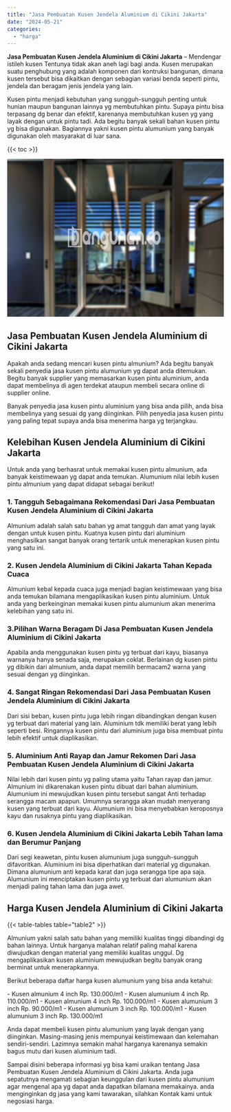 ```yaml
---
title: "Jasa Pembuatan Kusen Jendela Aluminium di Cikini Jakarta"
date: "2024-05-21"
categories: 
  - "harga"
---
```


**Jasa Pembuatan Kusen Jendela Aluminium di Cikini Jakarta** – Mendengar istileh kusen Tentunya tidak akan aneh lagi bagi anda. Kusen merupakan suatu penghubung yang adalah komponen dari kontruksi bangunan, dimana kusen tersebut bisa dikaitkan dengan sebagian variasi benda seperti pintu, jendela dan beragam jenis jendela yang lain.

Kusen pintu menjadi kebutuhan yang sungguh-sungguh penting untuk hunian maupun bangunan lainnya yg membutuhkan pintu. Supaya pintu bisa terpasang dg benar dan efektif, karenanya membutuhkan kusen yg yang layak dengan untuk pintu tadi. Ada begitu banyak sekali bahan kusen pintu yg bisa digunakan. Bagiannya yakni kusen pintu alumunium yang banyak digunakan oleh masyarakat di luar sana.

{{< toc >}}

![Jasa Pembuatan Kusen Jendela Aluminium di Cikini Jakarta](/images/harga-kusen-jendela-alumunium-12.png)

## Jasa Pembuatan Kusen Jendela Aluminium di Cikini Jakarta

Apakah anda sedang mencari kusen pintu almunium? Ada begitu banyak sekali penyedia jasa kusen pintu alumunium yg dapat anda ditemukan. Begitu banyak supplier yang memasarkan kusen pintu aluminium, anda dapat membelinya di agen terdekat ataupun membeli secara online di supplier online.

Banyak penyedia jasa kusen pintu aluminium yang bisa anda pilih, anda bisa membelinya yang sesuai dg yang diinginkan. Pilih penyedia jasa kusen pintu yang paling tepat supaya anda bisa menerima harga yg terjangkau.

## Kelebihan Kusen Jendela Aluminium di Cikini Jakarta

Untuk anda yang berhasrat untuk memakai kusen pintu almunium, ada banyak keistimewaan yg dapat anda temukan. Alumunium nilai lebih kusen pintu almunium yang dapat didapat sebagai berikut!

### 1\. Tangguh Sebagaimana Rekomendasi Dari Jasa Pembuatan Kusen Jendela Aluminium di Cikini Jakarta

Almunium adalah salah satu bahan yg amat tangguh dan amat yang layak dengan untuk kusen pintu. Kuatnya kusen pintu dari aluminium menghasilkan sangat banyak orang tertarik untuk menerapkan kusen pintu yang satu ini.

### 2\. Kusen Jendela Aluminium di Cikini Jakarta Tahan Kepada Cuaca

Almunium kebal kepada cuaca juga menjadi bagian keistimewaan yang bisa anda temukan bilamana mengaplikasikan kusen pintu aluminium. Untuk anda yang berkeinginan memakai kusen pintu alumunium akan menerima kelebihan yang satu ini.

### 3.Pilihan Warna Beragam Di Jasa Pembuatan Kusen Jendela Aluminium di Cikini Jakarta

Apabila anda menggunakan kusen pintu yg terbuat dari kayu, biasanya warnanya hanya senada saja, merupakan coklat. Berlainan dg kusen pintu yg dibikin dari almunium, anda dapat memilih bermacam2 warna yang sesuai dengan yg diinginkan.

### 4\. Sangat Ringan Rekomendasi Dari Jasa Pembuatan Kusen Jendela Aluminium di Cikini Jakarta

Dari sisi beban, kusen pintu juga lebih ringan dibandingkan dengan kusen yg terbuat dari material yang lain. Aluminium tdk memiliki berat yang lebih seperti besi. Ringannya kusen pintu dari aluminium juga bisa membuat pintu lebih efektif untuk diaplikasikan.

### 5\. Aluminium Anti Rayap dan Jamur Rekomen Dari Jasa Pembuatan Kusen Jendela Aluminium di Cikini Jakarta

Nilai lebih dari kusen pintu yg paling utama yaitu Tahan rayap dan jamur. Almunium ini dikarenakan kusen pintu dibuat dari bahan aluminium. Alumunium ini mewujudkan kusen pintu tersebut sangat Anti terhadap serangga macam apapun. Umumnya serangga akan mudah menyerang kusen yang terbuat dari kayu. Alumunium ini bisa menyebabkan keroposnya kayu dan rusaknya pintu yang diaplikasikan.

### 6\. Kusen Jendela Aluminium di Cikini Jakarta Lebih Tahan lama dan Berumur Panjang

Dari segi keawetan, pintu kusen alumunium juga sungguh-sungguh difavoritkan. Aluminium ini bisa diperhatikan dari material yg digunakan. Dimana alumunium anti kepada karat dan juga serangga tipe apa saja. Alumunium ini menciptakan kusen pintu yg terbuat dari alumunium akan menjadi paling tahan lama dan juga awet.

## Harga Kusen Jendela Aluminium di Cikini Jakarta

{{< table-tables table="table2" >}}

Almunium yakni salah satu bahan yang memiliki kualitas tinggi dibandingi dg bahan lainnya. Untuk harganya malahan relatif paling mahal karena diwujudkan dengan material yang memiliki kualitas unggul. Dg mengaplikasikan kusen aluminium mewujudkan begitu banyak orang berminat untuk menerapkannya.

Berikut beberapa daftar harga kusen alumunium yang bisa anda ketahui:

\- Kusen almunium 4 inch Rp. 130.000/m1 - Kusen alumunium 4 inch Rp. 110.000/m1 - Kusen almunium 4 inch Rp. 100.000/m1 - Kusen alumunium 3 inch Rp. 90.000/m1 - Kusen alumunium 3 inch Rp. 100.000/m1 - Kusen alumunium 3 inch Rp. 130.000/m1

Anda dapat membeli kusen pintu alumunium yang layak dengan yang diinginkan. Masing-masing jenis mempunyai keistimewaan dan kelemahan sendiri-sendiri. Lazimnya semakin mahal harganya karenanya semakin bagus mutu dari kusen aluminium tadi.

Sampai disini beberapa informasi yg bisa kami uraikan tentang Jasa Pembuatan Kusen Jendela Aluminium di Cikini Jakarta. Anda juga sepatutnya mengamati sebagian keunggulan dari kusen pintu alumunium agar mengenal apa yg dapat anda dapatkan bilamana memakainya. anda menginginkan dg jasa yang kami tawarakan, silahkan Kontak kami untuk negosiasi harga.
